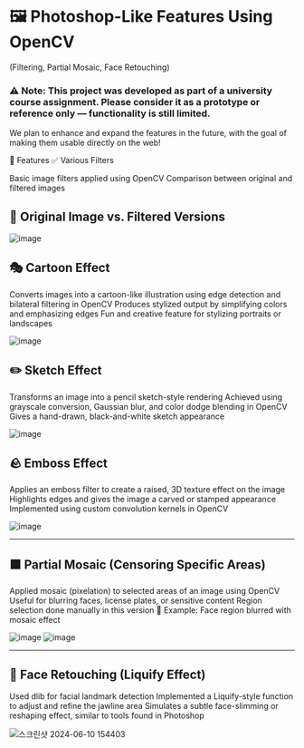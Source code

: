 
# 🖼 Photoshop-Like Features Using OpenCV

(Filtering, Partial Mosaic, Face Retouching)

### ⚠️ Note: This project was developed as part of a university course assignment. Please consider it as a prototype or reference only — functionality is still limited.
We plan to enhance and expand the features in the future, with the goal of making them usable directly on the web!

🎨 Features
✅ Various Filters

Basic image filters applied using OpenCV
Comparison between original and filtered images

## 📸 Original Image vs. Filtered Versions
![image](https://github.com/kim-hyona/opencv/assets/148624727/0a9dc734-f7ae-4b5d-887b-67537267eba7)

## 🎭 Cartoon Effect

Converts images into a cartoon-like illustration using edge detection and bilateral filtering in OpenCV
Produces stylized output by simplifying colors and emphasizing edges
Fun and creative feature for stylizing portraits or landscapes

![image](https://github.com/kim-hyona/opencv/assets/148624727/6237e740-01de-499b-ac39-e2d1e6fed911)


## ✏️ Sketch Effect

Transforms an image into a pencil sketch-style rendering
Achieved using grayscale conversion, Gaussian blur, and color dodge blending in OpenCV
Gives a hand-drawn, black-and-white sketch appearance

![image](https://github.com/kim-hyona/opencv/assets/148624727/cced3ba7-2f5b-4e95-a9a2-0f68a0ca9c72)


## 🪨 Emboss Effect

Applies an emboss filter to create a raised, 3D texture effect on the image
Highlights edges and gives the image a carved or stamped appearance
Implemented using custom convolution kernels in OpenCV

![image](https://github.com/kim-hyona/opencv/assets/148624727/e2c41e38-a0a5-4f3f-a3f3-0d46347c982e)




------
## 🟫 Partial Mosaic (Censoring Specific Areas)

Applied mosaic (pixelation) to selected areas of an image using OpenCV
Useful for blurring faces, license plates, or sensitive content
Region selection done manually in this version
📸 Example: Face region blurred with mosaic effect


![image](https://github.com/kim-hyona/opencv/assets/148624727/d3c127c6-2d06-407c-9f95-6f10c206ca56)
![image](https://github.com/kim-hyona/opencv/assets/148624727/79881619-6ec0-4d30-835d-b73c778ef739)


------

## 💄 Face Retouching (Liquify Effect)

Used dlib for facial landmark detection
Implemented a Liquify-style function to adjust and refine the jawline area
Simulates a subtle face-slimming or reshaping effect, similar to tools found in Photoshop

![스크린샷 2024-06-10 154403](https://github.com/kim-hyona/opencv/assets/148624727/77c2d053-227c-43e6-a462-d1eeeea6032a)

